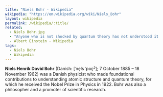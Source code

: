 ```yaml
---
title: "Niels Bohr - Wikipedia"
wikipedia: "https://en.wikipedia.org/wiki/Niels_Bohr"
layout: wikipedia
permalink: /wikipedia/:title/
related:
  - Niels Bohr.jpg
  - "Anyone who is not shocked by quantum theory has not understood it."
  - Albert Einstein - Wikipedia
tags:
  - Niels Bohr
  - Wikipedia
---
```

**Niels Henrik David Bohr** (Danish: [ˈne̝ls ˈpoɐ̯ˀ]; 7 October 1885 – 18 November 1962) was a Danish physicist who made foundational contributions to understanding atomic structure and quantum theory, for which he received the Nobel Prize in Physics in 1922. Bohr was also a philosopher and a promoter of scientific research.
